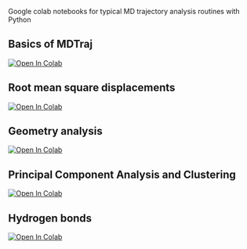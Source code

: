 Google colab notebooks for typical MD trajectory analysis routines with Python

## Basics of MDTraj
[![Open In Colab](https://colab.research.google.com/assets/colab-badge.svg)](https://colab.research.google.com/github/matsunagalab/md_analysis/blob/main/md_basics.ipynb)

## Root mean square displacements
[![Open In Colab](https://colab.research.google.com/assets/colab-badge.svg)](https://colab.research.google.com/github/matsunagalab/md_analysis/blob/main/md_rmsd.ipynb)

## Geometry analysis
[![Open In Colab](https://colab.research.google.com/assets/colab-badge.svg)](https://colab.research.google.com/github/matsunagalab/md_analysis/blob/main/md_distancemap.ipynb)

## Principal Component Analysis and Clustering
[![Open In Colab](https://colab.research.google.com/assets/colab-badge.svg)](https://colab.research.google.com/github/matsunagalab/md_analysis/blob/main/md_pca.ipynb)

## Hydrogen bonds
[![Open In Colab](https://colab.research.google.com/assets/colab-badge.svg)](https://colab.research.google.com/github/matsunagalab/md_analysis/blob/main/md_hbonds.ipynb)

